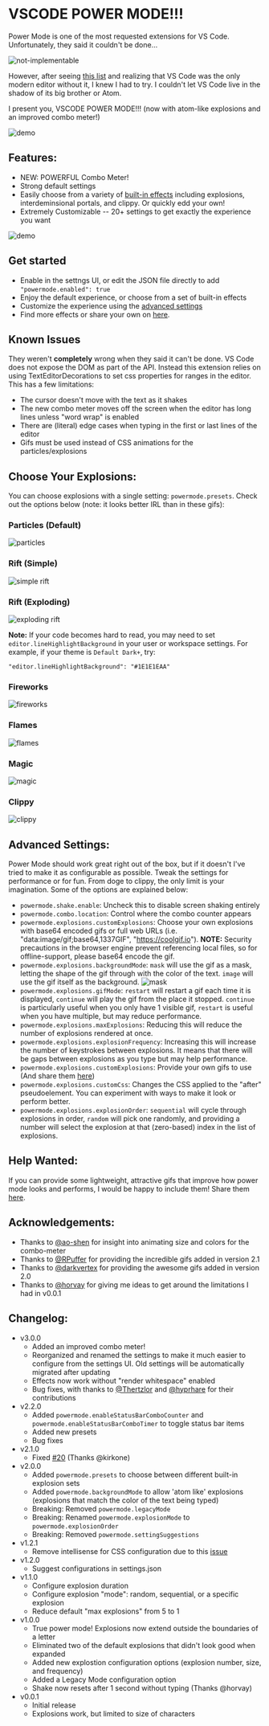 # VSCODE POWER MODE!!!

Power Mode is one of the most requested extensions for VS Code. Unfortunately, they said it couldn't be done...

![not-implementable](images/not-implementable.png)

However, after seeing [this list](https://github.com/codeinthedark/awesome-power-mode) and realizing that VS Code was the only modern editor without it, I knew I had to try. I couldn't let VS Code live in the shadow of its big brother or Atom.

I present you, VSCODE POWER MODE!!! (now with atom-like explosions and an improved combo meter!)

![demo](images/demo-v3.gif)

## Features:
* NEW: POWERFUL Combo Meter!
* Strong default settings
* Easily choose from a variety of [built-in effects](#choose-your-explosions) including explosions, interdeminsional portals, and clippy. Or quickly edd your own!
* Extremely Customizable -- 20+ settings to get exactly the experience you want

![demo](images/settings.png)

## Get started

* Enable in the settngs UI, or edit the JSON file directly to add `"powermode.enabled": true`
* Enjoy the default experience, or choose from a set of built-in effects
* Customize the experience using the [advanced settings](#advanced-settings)
* Find more effects or share your own on [here](https://github.com/hoovercj/vscode-power-mode/issues/1).

## Known Issues

They weren't **completely** wrong when they said it can't be done. VS Code does not expose the DOM as part of the API. Instead this extension relies on using TextEditorDecorations to set css properties for ranges in the editor. This has a few limitations:
* The cursor doesn't move with the text as it shakes
* The new combo meter moves off the screen when the editor has long lines unless "word wrap" is enabled
* There are (literal) edge cases when typing in the first or last lines of the editor
* Gifs must be used instead of CSS animations for the particles/explosions

## Choose Your Explosions:
You can choose explosions with a single setting: `powermode.presets`. Check out the options below
(note: it looks better IRL than in these gifs):

### Particles (Default)

![particles](images/demo-presets-particles.gif)

### Rift (Simple)

![simple rift](images/demo-presets-simple-rift.gif)

### Rift (Exploding)

![exploding rift](images/demo-presets-exploding-rift.gif)

**Note:** If your code becomes hard to read, you may need to set `editor.lineHighlightBackground` in your user or workspace settings. For example, if your theme is `Default Dark+`, try:

```
"editor.lineHighlightBackground": "#1E1E1EAA"
```

### Fireworks

![fireworks](images/demo-presets-fireworks.gif)

### Flames

![flames](images/demo-presets-flames.gif)

### Magic

![magic](images/demo-presets-magic.gif)

### Clippy

![clippy](images/demo-presets-clippy.gif)

## Advanced Settings:
Power Mode should work great right out of the box, but if it doesn't I've tried to make it as configurable as possible. Tweak the settings for performance or for fun. From doge to clippy, the only limit is your imagination. Some of the options are explained below:

* `powermode.shake.enable`: Uncheck this to disable screen shaking entirely
* `powermode.combo.location`: Control where the combo counter appears
* `powermode.explosions.customExplosions`: Choose your own explosions with base64 encoded gifs or full web URLs (i.e. "data:image/gif;base64,1337GIF", "https://coolgif.io"). **NOTE:** Security precautions in the browser engine prevent referencing local files, so for offline-support, please base64 encode the gif.
* `powermode.explosions.backgroundMode`: `mask` will use the gif as a mask, letting the shape of the gif through with the color of the text. `image` will use the gif itself as the background.
![mask](images/demo-mask-fireworks.gif)
* `powermode.explosions.gifMode`: `restart` will restart a gif each time it is displayed, `continue` will play the gif from the place it stopped. `continue` is particularly useful when you only have 1 visible gif, `restart` is useful when you have multiple, but may reduce performance.
* `powermode.explosions.maxExplosions`: Reducing this will reduce the number of explosions rendered at once.
* `powermode.explosions.explosionFrequency`: Increasing this will increase the number of keystrokes between explosions. It means that there will be gaps between explosions as you type but may help performance.
* `powermode.explosions.customExplosions`: Provide your own gifs to use (And share them [here](https://github.com/hoovercj/vscode-power-mode/issues/1))
* `powermode.explosions.customCss`: Changes the CSS applied to the "after" pseudoelement. You can experiment with ways to make it look or perform better.
* `powermode.explosions.explosionOrder`: `sequential` will cycle through explosions in order, `random` will pick one randomly, and providing a number will select the explosion at that (zero-based) index in the list of explosions.

## Help Wanted:
If you can provide some lightweight, attractive gifs that improve how power mode looks and performs, I would be happy to include them! Share them [here](https://github.com/hoovercj/vscode-power-mode/issues/1).

## Acknowledgements:
* Thanks to [@ao-shen](https://github.com/ao-shen) for insight into animating size and colors for the combo-meter
* Thanks to [@RPuffer](https://github.com/RPuffer) for providing the incredible gifs added in version 2.1
* Thanks to [@darkvertex](https://github.com/darkvertex) for providing the awesome gifs added in version 2.0
* Thanks to [@horvay](https://github.com/horvay) for giving me ideas to get around the limitations I had in v0.0.1

## Changelog:
- v3.0.0
  - Added an improved combo meter!
  - Reorganized and renamed the settings to make it much easier to configure from the settings UI. Old settings will be automatically migrated after updating
  - Effects now work without "render whitespace" enabled
  - Bug fixes, with thanks to [@Thertzlor](https://github.com/Thertzlor) and [@hyprhare](https://github.com/hyprhare) for their contributions
- v2.2.0
  - Added `powermode.enableStatusBarComboCounter` and `powermode.enableStatusBarComboTimer` to toggle status bar items
  - Added new presets
  - Bug fixes
- v2.1.0
  - Fixed [#20](https://github.com/hoovercj/vscode-power-mode/issues/20) (Thanks @kirkone)
- v2.0.0
  - Added `powermode.presets` to choose between different built-in explosion sets
  - Added `powermode.backgroundMode` to allow 'atom like' explosions (explosions that match the color of the text being typed)
  - Breaking: Removed `powermode.legacyMode`
  - Breaking: Renamed `powermode.explosionMode` to `powermode.explosionOrder`
  - Breaking: Removed `powermode.settingSuggestions`
- v1.2.1
  - Remove intellisense for CSS configuration due to this [issue](https://github.com/Microsoft/vscode/issues/31932#issuecomment-326341653)
- v1.2.0
  - Suggest configurations in settings.json
- v1.1.0
  - Configure explosion duration
  - Configure explosion "mode": random, sequential, or a specific explosion
  - Reduce default "max explosions" from 5 to 1
- v1.0.0
  - True power mode! Explosions now extend outside the boundaries of a letter
  - Eliminated two of the default explosions that didn't look good when expanded
  - Added new explostion configuration options (explosion number, size, and frequency)
  - Added a Legacy Mode configuration option
  - Shake now resets after 1 second without typing (Thanks @horvay)
- v0.0.1
  - Initial release
  - Explosions work, but limited to size of characters
